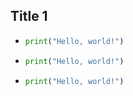 ## Title 1

- ```python
  print("Hello, world!")
  ```

- ```python
  print("Hello, world!")
  ```

- ```python
  print("Hello, world!")
  ```
